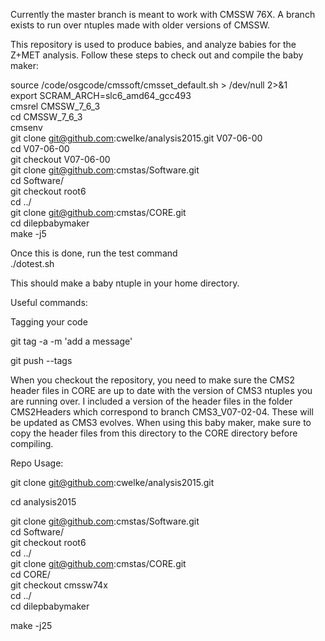 Currently the master branch is meant to work with CMSSW 76X. A branch exists to run over ntuples made with older versions of CMSSW.  

This repository is used to produce babies, and analyze babies for the Z+MET analysis. Follow these steps to check out and compile the baby maker:

source /code/osgcode/cmssoft/cmsset_default.sh  > /dev/null 2>&1  
export SCRAM_ARCH=slc6_amd64_gcc493  
cmsrel CMSSW_7_6_3  
cd CMSSW_7_6_3  
cmsenv  
git clone git@github.com:cwelke/analysis2015.git V07-06-00  
cd V07-06-00  
git checkout V07-06-00  
git clone git@github.com:cmstas/Software.git  
cd Software/  
git checkout root6  
cd ../  
git clone git@github.com:cmstas/CORE.git  
cd dilepbabymaker  
make -j5  

Once this is done, run the test command  
./dotest.sh  

This should make a baby ntuple in your home directory.  


Useful commands:

Tagging your code

git tag -a <version> -m 'add a message'

git push --tags

When you checkout the repository, you need to make sure the CMS2 header files in CORE are up to date with the version of CMS3 ntuples you are running over. I included a version of the header files in the folder CMS2Headers which correspond to branch CMS3_V07-02-04. These will be updated as CMS3 evolves. When using this baby maker, make sure to copy the header files from this directory to the CORE directory before compiling.


Repo Usage:

git clone git@github.com:cwelke/analysis2015.git

cd analysis2015

git clone git@github.com:cmstas/Software.git  
cd Software/  
git checkout root6  
cd ../  
git clone git@github.com:cmstas/CORE.git  
cd CORE/  
git checkout cmssw74x  
cd ../  
cd dilepbabymaker

make -j25
